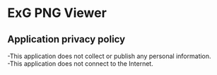 # ExG PNG Viewer

## Application privacy policy
-This application does not collect or publish any personal information.
<br>
-This application does not connect to the Internet.
